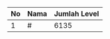 | No | Nama            | Jumlah Level |
|----|-----------------|--------------|
| 1  | #    |    6135        |
